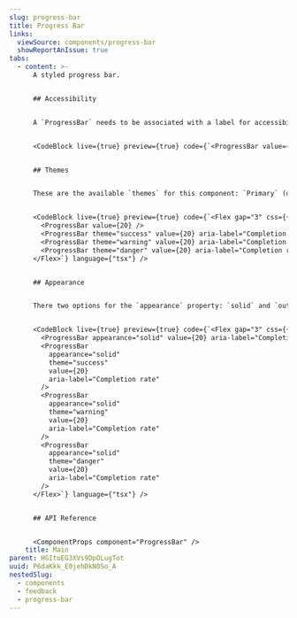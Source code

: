 ```yaml
---
slug: progress-bar
title: Progress Bar
links:
  viewSource: components/progress-bar
  showReportAnIssue: true
tabs:
  - content: >-
      A styled progress bar.


      ## Accessibility


      A `ProgressBar` needs to be associated with a label for accessibility purposes, therefore the component `id` needs to be set. If a label is not available, please add an `aria-label` to ensure that the component remains accessible. For more examples, please read [aria-progressbar-name](https://dequeuniversity.com/rules/axe/4.1/aria-progressbar-name?application=axeAPI)


      <CodeBlock live={true} preview={true} code={`<ProgressBar value={20} aria-label="Completion rate" />`} language={"tsx"} />


      ## Themes


      These are the available `themes` for this component: `Primary` (default), `Success`, `Warning`, `Danger`


      <CodeBlock live={true} preview={true} code={`<Flex gap="3" css={{ width: '100%' }}>
        <ProgressBar value={20} />
        <ProgressBar theme="success" value={20} aria-label="Completion rate" />
        <ProgressBar theme="warning" value={20} aria-label="Completion rate" />
        <ProgressBar theme="danger" value={20} aria-label="Completion rate" />
      </Flex>`} language={"tsx"} />


      ## Appearance


      There two options for the `appearance` property: `solid` and `outline(default)`. These are the available `outline` variations for all the `themes`.


      <CodeBlock live={true} preview={true} code={`<Flex gap="3" css={{ width: '100%' }}>
        <ProgressBar appearance="solid" value={20} aria-label="Completion rate" />
        <ProgressBar
          appearance="solid"
          theme="success"
          value={20}
          aria-label="Completion rate"
        />
        <ProgressBar
          appearance="solid"
          theme="warning"
          value={20}
          aria-label="Completion rate"
        />
        <ProgressBar
          appearance="solid"
          theme="danger"
          value={20}
          aria-label="Completion rate"
        />
      </Flex>`} language={"tsx"} />


      ## API Reference


      <ComponentProps component="ProgressBar" />
    title: Main
parent: HGItoEG3XVs9DpOLugTot
uuid: P6daKkk_E0jehDkN0So_A
nestedSlug:
  - components
  - feedback
  - progress-bar
---
```

